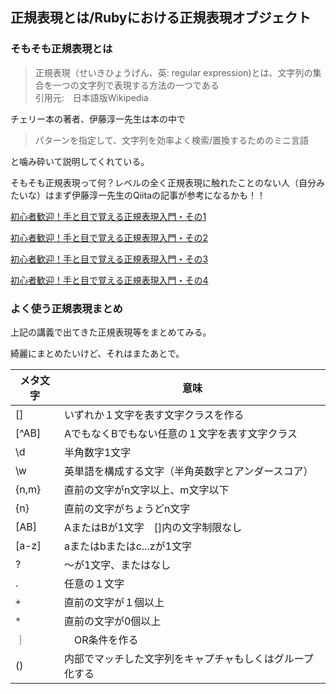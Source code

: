 ## 正規表現とは/Rubyにおける正規表現オブジェクト

### そもそも正規表現とは
>正規表現（せいきひょうげん、英: regular expression)とは、文字列の集合を一つの文字列で表現する方法の一つである  
>引用元:　日本語版Wikipedia

チェリー本の著者、伊藤淳一先生は本の中で
>パターンを指定して、文字列を効率よく検索/置換するためのミニ言語

と噛み砕いて説明してくれている。

そもそも正規表現って何？レベルの全く正規表現に触れたことのない人（自分みたいな）はまず伊藤淳一先生のQiitaの記事が参考になるかも！！

[初心者歓迎！手と目で覚える正規表現入門・その1]: https://qiita.com/jnchito/items/893c887fbf19e17d3ff9

[初心者歓迎！手と目で覚える正規表現入門・その2]: https://qiita.com/jnchito/items/64c3fdc53766ac6f2008

[初心者歓迎！手と目で覚える正規表現入門・その3]: https://qiita.com/jnchito/items/6f0c885c1c4929092578

[初心者歓迎！手と目で覚える正規表現入門・その4]: https://qiita.com/jnchito/items/b0839f4f4651c29da408

[初心者歓迎！手と目で覚える正規表現入門・その1]

[初心者歓迎！手と目で覚える正規表現入門・その2]

[初心者歓迎！手と目で覚える正規表現入門・その3]

[初心者歓迎！手と目で覚える正規表現入門・その4]

### よく使う正規表現まとめ

上記の講義で出てきた正規表現等をまとめてみる。

綺麗にまとめたいけど、それはまたあとで。

メタ文字 | 意味
-------|-----
[] | いずれか１文字を表す文字クラスを作る
[^AB] | AでもなくBでもない任意の１文字を表す文字クラス
\d | 半角数字1文字
\w | 英単語を構成する文字（半角英数字とアンダースコア）
{n,m} | 直前の文字がn文字以上、m文字以下
{n} | 直前の文字がちょうどn文字
[AB] | AまたはBが1文字　[]内の文字制限なし
[a-z] | aまたはbまたはc...zが1文字
? | 〜が1文字、またはなし
. | 任意の１文字
`+` | 直前の文字が１個以上
`*` | 直前の文字が0個以上
｜ |　OR条件を作る
() | 内部でマッチした文字列をキャプチャもしくはグループ化する

